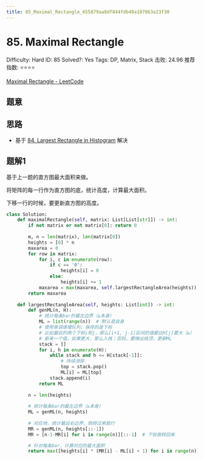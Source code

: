 ```yaml
---
title: 85_Maximal_Rectangle_655879aa8df844fdb49a107863a23f30
---
```


# 85. Maximal Rectangle

Difficulty: Hard
ID: 85
Solved?: Yes
Tags: DP, Matrix, Stack
击败: 24.96
推荐指数: ⭐⭐⭐⭐

[Maximal Rectangle - LeetCode](https://leetcode.com/problems/maximal-rectangle/)

## 题意

## 思路

- 基于 [84. Largest Rectangle in Histogram](84%20Largest%20Rectangle%20in%20Histogram%2018812cd530d149258528d978dd390e9c.md) 解决

## 题解1

基于上一题的直方图最大面积来做。

将矩阵的每一行作为直方图的底，统计高度，计算最大面积。

下移一行的时候，要更新直方图的高度。

```python
class Solution:
    def maximalRectangle(self, matrix: List[List[str]]) -> int:
        if not matrix or not matrix[0]: return 0
        
        m, n = len(matrix), len(matrix[0])
        heights = [0] * n
        maxarea = 0
        for row in matrix:
            for i, c in enumerate(row):
                if c == '0':
                    heights[i] = 0
                else:
                    heights[i] += 1
            maxarea = max(maxarea, self.largestRectangleArea(heights))
        return maxarea
    
    def largestRectangleArea(self, heights: List[int]) -> int:
        def genML(n, H):
            # 统计每条bar的最左边界（≥本身）
            ML = list(range(n))  # 默认是自身
            # 使用单调递增队列，保存的是下标
            # 比如最后的两个下标i和j，那么[i+1, j-1]区间的值都比H[j]要大（≥）
            # 新来一个值，如果更大，那么入栈；否则，要弹出栈顶，更新ML
            stack = []
            for i, h in enumerate(H):
                while stack and h <= H[stack[-1]]:
                    # 持续消除
                    top = stack.pop()
                    ML[i] = ML[top]
                stack.append(i)
            return ML
        
        n = len(heights)
        
        # 统计每条bar的最左边界（≥本身）
        ML = genML(n, heights)
        
        # 对应地，统计最远右边界，倒转过来就行
        MR = genML(n, heights[::-1])
        MR = [n-1-MR[i] for i in range(n)][::-1]  # 下标倒转回来

        # 针对每条bar，计算对应的最大面积
        return max([heights[i] * (MR[i] - ML[i] + 1) for i in range(n)], default=0)
```